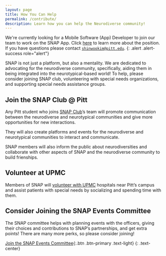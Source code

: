 ```yaml
---
layout: page
title: How You Can Help
permalink: /contribute/
description: Learn how you can help the Neurodiverse community!
---
```


We're currently looking for a Mobile Software (App) Developer to join our team to work on the SNAP App. Click [here](/recruiting/) to learn more about the position. If you have questions please contact [`shinwookim@pitt.edu`](mailto:shinwookim@pitt.edu).
{: .alert .alert-success role="alert"}

SNAP is not just a platform, but also a mentality. We are dedicated to advocating for the neurodiverse community, specifically, aiding them in being integrated into the neurotypical-based world! To help, please consider joining SNAP club, volunteering with special needs organizations, and supporting special needs assistance groups.

## Join the SNAP Club @ Pitt
Any Pitt student who joins [SNAP Club](/projects/#the-snap-club)’s team will promote communication between the neurodiverse and neurotypical communities and give more opportunities for new interactions.

They will also create platforms and events for the neurodiverse and neurotypical communities to interact and communicate.

SNAP members will also inform the public about neurodiversities and collaborate with other aspects of SNAP and the neurodiverse community to build frienships.

## Volunteer at UPMC
Members of SNAP will [volunteer with UPMC](/2022/08/08/upmc-partnership.html) hospitals near Pitt’s campus and assist patients with special needs by socializing and spending time with them.

## Consider Joining the SNAP Events Committee
The SNAP committee helps with planning events with the officers, giving their choices and contributions to SNAP’s partnerships, and get extra points! There are many more perks, so please consider joining!

[Join the SNAP Events Committee](https://docs.google.com/forms/d/e/1FAIpQLScK14wqbqkUeiZZcbKzdEhj_-bdKCRxb_yMEIDjPjv5OQNtcQ/viewform){:.btn .btn-primary .text-light}
{: .text-center}

